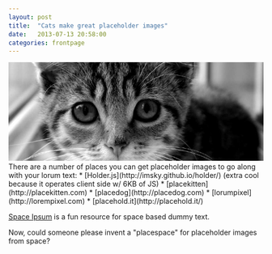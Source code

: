 ```yaml
---
layout: post
title:  "Cats make great placeholder images"
date:   2013-07-13 20:58:00
categories: frontpage
---
```


<a href="{{page.url}}" class="image image-full">
<!--     <img src="http://placedog.com/g/784/303" alt="" />-->    
        <img src="images/pic05c.jpg" alt="" />
</a>
There are a number of places you can get placeholder images to go along with your lorum text:
* [Holder.js](http://imsky.github.io/holder/) (extra cool because it operates client side w/ 6KB of JS)
* [placekitten](http://placekitten.com)
* [placedog](http://placedog.com)
* [lorumpixel](http://lorempixel.com)
* [placehold.it](http://placehold.it/)

[Space Ipsum](http://spaceipsum.com/) is a fun resource for space based dummy text.

Now, could someone please invent a "placespace" for placeholder images from space?
